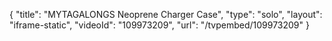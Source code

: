 {
    "title": "MYTAGALONGS Neoprene Charger Case",
    "type": "solo",
    "layout": "iframe-static",
    "videoId": "109973209",
    "url": "\/tvpembed\/109973209"
}
